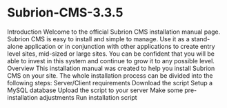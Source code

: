 # Subrion-CMS-3.3.5
Introduction Welcome to the official Subrion CMS installation manual page. Subrion CMS is easy to install and simple to manage. Use it as a stand-alone application or in conjunction with other applications to create entry level sites, mid-sized or large sites. You can be confident that you will be able to invest in this system and continue to grow it to any possible level.  Overview This installation manual was created to help you install Subrion CMS on your site. The whole installation process can be divided into the following steps:  Server/Client requirements Download the script Setup a MySQL database Upload the script to your server Make some pre-installation adjustments Run installation script 
